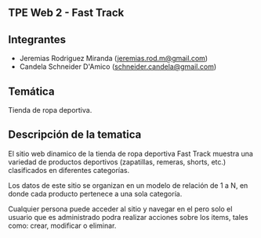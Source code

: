 ## TPE Web 2 - Fast Track

## Integrantes
- Jeremias Rodriguez Miranda (jeremias.rod.m@gmail.com)
- Candela Schneider D'Amico (schneider.candela@gmail.com)

## Temática
Tienda de ropa deportiva.

## Descripción de la tematica
El sitio web dinamico de la tienda de ropa deportiva Fast Track muestra una variedad de productos deportivos (zapatillas, remeras, shorts, etc.) clasificados en diferentes categorías.  

Los datos de este sitio se organizan en un modelo de relación de 1 a N, en donde cada producto pertenece a una sola categoría.

Cualquier persona puede acceder al sitio y navegar en el pero solo el usuario que es administrado podra realizar acciones sobre los items, tales como: crear, modificar o eliminar.


